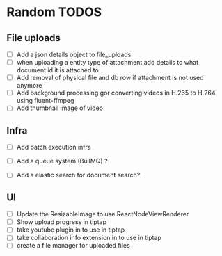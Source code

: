 # Random TODOS

## File uploads
* [ ] Add a json details object to file_uploads
* [ ] when uploading a entity type of attachment add details to what document id it is attached to
* [ ] Add removal of physical file and db row if attachment is not used anymore
* [ ] Add background processing gor converting videos in H.265 to H.264 using fluent-ffmpeg
* [ ] Add thumbnail image of video

## Infra
* [ ] Add batch execution infra
* [ ] Add a queue system (BullMQ) ?
* [ ] Add a elastic search for document search?


## UI
 * [ ] Update the ResizableImage to use ReactNodeViewRenderer
 * [ ] Show upload progress in tiptap
 * [ ] take youtube plugin in to use in tiptap
 * [ ] take collaboration info extension in to use in tiptap
 * [ ] create a file manager for uploaded files